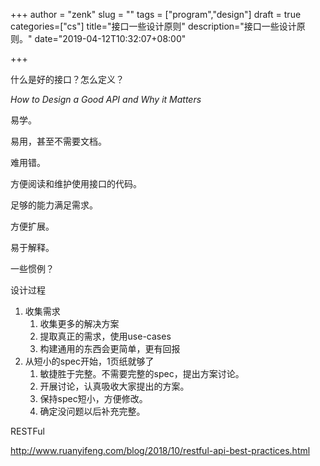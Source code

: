 +++
author = "zenk"
slug = ""
tags = ["program","design"]
draft = true
categories=["cs"]
title="接口一些设计原则"
description="接口一些设计原则。"
date="2019-04-12T10:32:07+08:00"

+++

什么是好的接口？怎么定义？

*How to Design a Good API and Why it Matters*

易学。

易用，甚至不需要文档。

难用错。

方便阅读和维护使用接口的代码。

足够的能力满足需求。

方便扩展。

易于解释。

一些惯例？

设计过程

1. 收集需求
   1. 收集更多的解决方案
   2. 提取真正的需求，使用use-cases
   3. 构建通用的东西会更简单，更有回报
2. 从短小的spec开始，1页纸就够了
   1. 敏捷胜于完整。不需要完整的spec，提出方案讨论。
   2. 开展讨论，认真吸收大家提出的方案。
   3. 保持spec短小，方便修改。
   4. 确定没问题以后补充完整。

RESTFul

http://www.ruanyifeng.com/blog/2018/10/restful-api-best-practices.html
